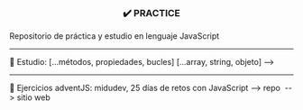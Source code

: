 <h3 align="center">✔️ PRACTICE </h3>
<p>Repositorio de práctica y estudio en lenguaje JavaScript</p>
<hr/>
<span>📌 Estudio: [...métodos, propiedades, bucles] [...array, string, objeto]</span>
<span>--><a href="https://github.com/LuciaMeyer/practice/tree/main/helpers" target="_blank"></a></span>&nbsp;
<hr/>
<span>📌 Ejercicios adventJS: midudev, 25 días de retos con JavaScript</span>
<span>--> repo<a href="https://github.com/LuciaMeyer/practice/tree/main/adventJS" target="_blank"></a></span>&nbsp;
<span>--> sitio web<a href="https://adventjs.dev/" target="_blank"></a></span>&nbsp;